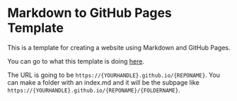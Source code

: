 # Markdown to GitHub Pages Template

This is a template for creating a website using Markdown and GitHub Pages.


You can go to what this template is doing [here](https://my12parsecs.github.io/md-ghpages).

The URL is going to be `https://{YOURHANDLE}.github.io/{REPONAME}`.
You can make a folder with an index.md and it will be the subpage like `https://{YOURHANDLE}.github.io/{REPONAME}/{FOLDERNAME}`.